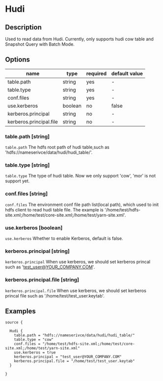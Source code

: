 # Hudi

## Description

Used to read data from Hudi. Currently, only supports hudi cow table and Snapshot Query with Batch Mode.

## Options

| name                     | type    | required | default value |
|--------------------------|---------|----------|---------------|
| table.path               | string  | yes      | -             |
| table.type               | string  | yes      | -             |
| conf.files               | string  | yes      | -             |
| use.kerberos             | boolean | no       | false         |
| kerberos.principal       | string  | no       | -             |
| kerberos.principal.file  | string  | no       | -             |

### table.path [string]

`table.path` The hdfs root path of hudi table,such as 'hdfs://nameserivce/data/hudi/hudi_table/'.

### table.type [string]

`table.type` The type of hudi table. Now we only support 'cow', 'mor' is not support yet.

### conf.files [string]

`conf.files` The environment conf file path list(local path), which used to init hdfs client to read hudi table file. The example is '/home/test/hdfs-site.xml;/home/test/core-site.xml;/home/test/yarn-site.xml'.

### use.kerberos [boolean]

`use.kerberos` Whether to enable Kerberos, default is false.

### kerberos.principal [string]

`kerberos.principal` When use kerberos, we should set kerberos princal such as 'test_user@YOUR_COMPANY.COM'.

### kerberos.principal.file [string]

`kerberos.principal.file` When use kerberos,  we should set kerberos princal file such as '/home/test/test_user.keytab'.

## Examples

```hocon
source {

  Hudi {
    table.path = "hdfs://nameserivce/data/hudi/hudi_table/"
    table.type = "cow"
    conf.files = "/home/test/hdfs-site.xml;/home/test/core-site.xml;/home/test/yarn-site.xml"
    use.kerberos = true
    kerberos.principal = "test_user@YOUR_COMPANY.COM"
    kerberos.principal.file = "/home/test/test_user.keytab"
  }

}
```